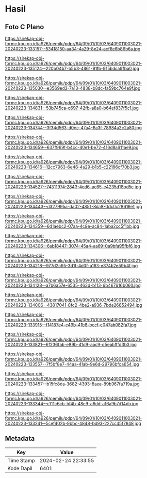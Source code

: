 # Hasil

## Foto C Plano

https://sirekap-obj-formc.kpu.go.id/a926/pemilu/pdpr/64/09/01/10/03/6409011003021-20240223-133157--53418150-aa34-4a29-8e24-acf8e6b86b6a.jpg

https://sirekap-obj-formc.kpu.go.id/a926/pemilu/pdpr/64/09/01/10/03/6409011003021-20240223-135124--220b04b7-b5b3-4861-91fb-915bdca9fba0.jpg

https://sirekap-obj-formc.kpu.go.id/a926/pemilu/pdpr/64/09/01/10/03/6409011003021-20240223-135030--e3569ed3-7a13-4838-b8dc-fa59bc764e9f.jpg

https://sirekap-obj-formc.kpu.go.id/a926/pemilu/pdpr/64/09/01/10/03/6409011003021-20240223-134831--53b745ca-c697-42fb-a8a0-b64ef837f5c1.jpg

https://sirekap-obj-formc.kpu.go.id/a926/pemilu/pdpr/64/09/01/10/03/6409011003021-20240223-134744--3f34d563-d0ec-47a4-8a3f-78984a2c2a80.jpg

https://sirekap-obj-formc.kpu.go.id/a926/pemilu/pdpr/64/09/01/10/03/6409011003021-20240223-134659--637f969f-b4cc-40e1-be72-416d8a611ae9.jpg

https://sirekap-obj-formc.kpu.go.id/a926/pemilu/pdpr/64/09/01/10/03/6409011003021-20240223-134616--12cc7963-6e46-4a29-b1b5-c22196cf70b3.jpg

https://sirekap-obj-formc.kpu.go.id/a926/pemilu/pdpr/64/09/01/10/03/6409011003021-20240223-134527--74311974-2843-4ed6-ac65-e4235d18bd5c.jpg

https://sirekap-obj-formc.kpu.go.id/a926/pemilu/pdpr/64/09/01/10/03/6409011003021-20240223-134443--d327995a-da02-4851-8da8-0dc0c28619e1.jpg

https://sirekap-obj-formc.kpu.go.id/a926/pemilu/pdpr/64/09/01/10/03/6409011003021-20240223-134359--6d1aebc2-07aa-4c9e-ac84-1aba2cc5f1bb.jpg

https://sirekap-obj-formc.kpu.go.id/a926/pemilu/pdpr/64/09/01/10/03/6409011003021-20240223-134306--6ab18447-3074-45a4-aa69-0a9bfa95fbf6.jpg

https://sirekap-obj-formc.kpu.go.id/a926/pemilu/pdpr/64/09/01/10/03/6409011003021-20240223-134218--977d2c95-3d1f-4d0f-a193-e374b2e59b4f.jpg

https://sirekap-obj-formc.kpu.go.id/a926/pemilu/pdpr/64/09/01/10/03/6409011003021-20240223-134128--a7b6a57e-6535-463d-b113-6b467616b060.jpg

https://sirekap-obj-formc.kpu.go.id/a926/pemilu/pdpr/64/09/01/10/03/6409011003021-20240223-134006--43817041-8fc2-4be2-a936-7bde26852494.jpg

https://sirekap-obj-formc.kpu.go.id/a926/pemilu/pdpr/64/09/01/10/03/6409011003021-20240223-133915--f14187e4-c49b-41b8-bccf-c047ab082fa7.jpg

https://sirekap-obj-formc.kpu.go.id/a926/pemilu/pdpr/64/09/01/10/03/6409011003021-20240223-133821--6f236fab-e89b-41d9-aac9-d5eabfffd3b3.jpg

https://sirekap-obj-formc.kpu.go.id/a926/pemilu/pdpr/64/09/01/10/03/6409011003021-20240223-133557--7f5bf8e7-44aa-41ab-9e6d-29796bfca654.jpg

https://sirekap-obj-formc.kpu.go.id/a926/pemilu/pdpr/64/09/01/10/03/6409011003021-20240223-133457--b15fc8da-3682-4393-8aea-89b967fa719a.jpg

https://sirekap-obj-formc.kpu.go.id/a926/pemilu/pdpr/64/09/01/10/03/6409011003021-20240223-133344--c111c6cb-bf4b-48e9-a6dd-a16a9b7d14db.jpg

https://sirekap-obj-formc.kpu.go.id/a926/pemilu/pdpr/64/09/01/10/03/6409011003021-20240223-133241--5cef402b-9bbc-4848-bd93-227cc45f7848.jpg


## Metadata

| Key        | Value               |
| ---------- | ------------------- |
| Time Stamp | 2024-02-24 22:33:55 |
| Kode Dapil | 6401                |



